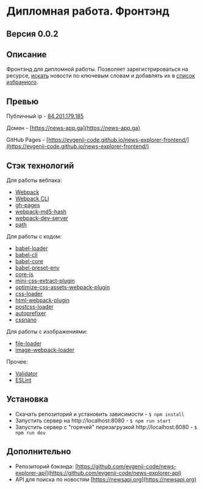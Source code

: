 # **Дипломная работа. Фронтэнд**

## **Версия** 0.0.2

## **Описание**
Фронтэнд для дипломной работы. Позволяет зарегистрироваться на ресурсе, [искать](https://newsapi.org) новости по ключевым словам и добавлять их в [список избранного](https://github.com/evgenii-code/news-explorer-api).

## **Превью**
Публичный ip - [84.201.179.185](84.201.179.185)

Домен - [https://news-app.ga](https://news-app.ga)

GitHub Pages - [https://evgenii-code.github.io/news-explorer-frontend/](https://evgenii-code.github.io/news-explorer-frontend/)

## **Стэк технологий** 
Для работы вебпака:
- [Webpack](https://webpack.js.org/)
- [Webpack CLI](https://www.npmjs.com/package/webpack-cli)
- [gh-pages](https://www.npmjs.com/package/gh-pages)
- [webpack-md5-hash](https://www.npmjs.com/package/webpack-md5-hash)
- [webpack-dev-server](https://www.npmjs.com/package/webpack-dev-server)
- [path](https://www.npmjs.com/package/path)

Для работы с кодом:
- [babel-loader](https://www.npmjs.com/package/babel-loader/)
- [babel-cli](https://www.npmjs.com/package/@babel/cli)
- [babel-core](https://www.npmjs.com/package/@babel/core)
- [babel-preset-env](https://www.npmjs.com/package/@babel/preset-env)
- [core-js](https://www.npmjs.com/package/core-js)
- [mini-css-extract-plugin](https://www.npmjs.com/package/mini-css-extract-plugin)
- [optimize-css-assets-webpack-plugin](https://www.npmjs.com/package/optimize-css-assets-webpack-plugin)
- [css-loader](https://www.npmjs.com/package/css-loader)
- [html-webpack-plugin](https://www.npmjs.com/package/html-webpack-plugin)
- [postcss-loader](https://www.npmjs.com/package/postcss-loader)
- [autoprefixer](https://www.npmjs.com/package/autoprefixer)
- [cssnano](https://www.npmjs.com/package/cssnano)

Для работы с изображениями:
- [file-loader](https://www.npmjs.com/package/file-loader)
- [image-webpack-loader](https://www.npmjs.com/package/image-webpack-loader)

Прочее:
- [Validator](https://www.npmjs.com/package/validator)
- [ESLint](https://eslint.org)

## **Установка**
- Скачать репозиторий и установить зависимости - `$ npm install`
- Запустить сервер на http://localhost:8080 - `$ npm run start`
- Запустить сервер с "горячей" перезагрузкой http://localhost:8080 - `$ npm run dev`

## **Дополнительно**
- Репозиторий бэкэнда: [https://github.com/evgenii-code/news-explorer-api](https://github.com/evgenii-code/news-explorer-api)
- API для поиска по новостям [https://newsapi.org](https://newsapi.org)
